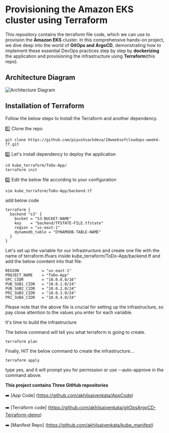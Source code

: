 
# Provisioning the Amazon EKS cluster using Terraform
This repository contains the terraform file code, which we can use to provision the **Amazon EKS** cluster. In this comprehensive hands-on project, we dive deep into the world of **GitOps and ArgoCD**, demonstrating how to implement these essential DevOps practices step by step by **dockerizing** the application and provisioning the infrastructure using **Terraform**(this repo).

## Architecture Diagram

![Architecture Diagram](https://cdn-images-1.medium.com/max/800/1*T5IRoSoiqT8qnYLUprsRUQ.png)


## Installation of Terraform
Follow the below steps to Install the Terraform and another dependency.

1️⃣ Clone the repo

``` git clone https://github.com/piyushsachdeva/10weeksofcloudops-week4-tf.git ```

2️⃣ Let's install dependency to deploy the application

``` 
cd kube_terraform/ToDo-App/
terraform init
```

3️⃣ Edit the below file according to your configuration

`vim kube_terraform/ToDo-App/backend.tf`

add below code

```
terraform {
  backend "s3" {
    bucket = "S3-BUCKET-NAME"
    key    = "backend/TFSTATE-FILE.tfstate"
    region = "us-east-1"
    dynamodb_table = "DYNAMODB-TABLE-NAME"
  }
}
```

Let's set up the variable for our Infrastructure and create one file with the name of terraform.tfvars inside kube_terraform/ToDo-App/backend.tf and add the below conntent into that file.

```
REGION          = "us-east-1"
PROJECT_NAME    = "ToDo-App"
VPC_CIDR        = "10.0.0.0/16"
PUB_SUB1_CIDR   = "10.0.1.0/24"
PUB_SUB2_CIDR   = "10.0.2.0/24"
PRI_SUB3_CIDR   = "10.0.3.0/24"
PRI_SUB4_CIDR   = "10.0.4.0/24"
```

Please note that the above file is crucial for setting up the infrastructure, so pay close attention to the values you enter for each variable.

It's time to build the infrastructure

The below command will tell you what terraform is going to create.

`terraform plan`

Finally, HIT the below command to create the infrastructure...

`terraform apply`

type yes, and it will prompt you for permission or use --auto-approve in the command above.


**This project contains Three GitHub repositories**

➡️ [App Code] (https://github.com/akhilsaivenkata/AppCode)

➡️ [Terraform code] (https://github.com/akhilsaivenkata/gitOpsArgoCD-Terraform-demo)

➡️ [Manifest Repo] (https://github.com/akhilsaivenkata/kube_manifest)
